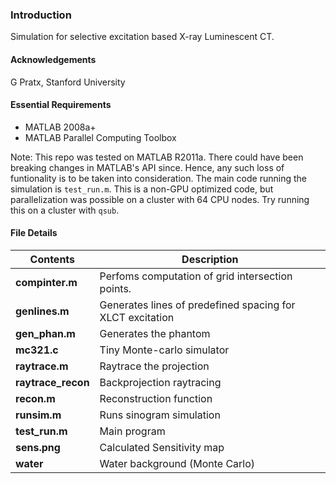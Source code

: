 ### Introduction

Simulation for selective excitation based X-ray Luminescent CT.  


#### Acknowledgements 

G Pratx, Stanford University

#### Essential Requirements
* MATLAB 2008a+
* MATLAB Parallel Computing Toolbox

Note: This repo was tested on MATLAB R2011a. There could have been breaking changes 
in MATLAB's API since. Hence, any such loss of funtionality is to be taken into consideration. 
The main code running the simulation is `test_run.m`. This is a non-GPU optimized code, 
but parallelization was possible on a cluster with 64 CPU nodes.
Try running this on a cluster with `qsub`.

#### File Details

| Contents 		| Description 							|
|----------- 		|-------------							|
|**compinter.m** 	| Perfoms computation of grid intersection points.		|
|**genlines.m**  	| Generates lines of predefined spacing for XLCT excitation	|
|**gen_phan.m**		| Generates the phantom						| 
|**mc321.c**		| Tiny Monte-carlo simulator					|
|**raytrace.m**		| Raytrace the projection					|
|**raytrace_recon**	| Backprojection raytracing					|
|**recon.m**		| Reconstruction function					|
|**runsim.m**		| Runs sinogram simulation					|
|**test_run.m**		| Main program							|
|**sens.png**		| Calculated Sensitivity map					|
|**water** 		| Water background (Monte Carlo)				|
